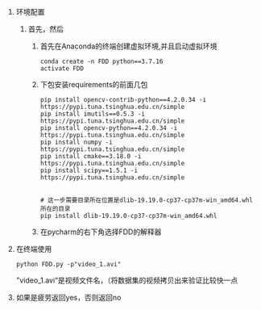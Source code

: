 1. 环境配置

   1. 首先，然后

      1. 首先在Anaconda的终端创建虚拟环境,并且启动虚拟环境

         ```
         conda create -n FDD python==3.7.16
         activate FDD
         ```

      2. 下包安装requirements的前面几包

         ```
         pip install opencv-contrib-python==4.2.0.34 -i https://pypi.tuna.tsinghua.edu.cn/simple
         pip install imutils==0.5.3 -i https://pypi.tuna.tsinghua.edu.cn/simple
         pip install opencv-python==4.2.0.34 -i https://pypi.tuna.tsinghua.edu.cn/simple
         pip install numpy -i https://pypi.tuna.tsinghua.edu.cn/simple
         pip install cmake==3.18.0 -i https://pypi.tuna.tsinghua.edu.cn/simple
         pip install scipy==1.5.1 -i https://pypi.tuna.tsinghua.edu.cn/simple
         
         
         # 这一步需要目录所在位置是dlib-19.19.0-cp37-cp37m-win_amd64.whl所在的目录
         pip install dlib-19.19.0-cp37-cp37m-win_amd64.whl
         ```

      3. 在pycharm的右下角选择FDD的解释器

2. 在终端使用

   ```
   python FDD.py -p"video_1.avi" 
   ```

   ”video_1.avi“是视频文件名，（将数据集的视频拷贝出来验证比较快一点

3. 如果是疲劳返回yes，否则返回no

   